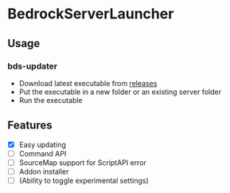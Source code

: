 # BedrockServerLauncher
## Usage
### bds-updater
- Download latest executable from [releases](https://github.com/tutinoko2048/BedrockServerLauncher/releases)
- Put the executable in a new folder or an existing server folder
- Run the executable

## Features
- [x] Easy updating
- [ ] Command API
- [ ] SourceMap support for ScriptAPI error
- [ ] Addon installer
- [ ] (Ability to toggle experimental settings)
